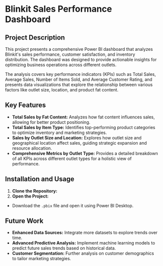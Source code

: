 # Blinkit Sales Performance Dashboard
## Project Description
This project presents a comprehensive Power BI dashboard that analyzes Blinkit's sales performance, customer satisfaction, and inventory distribution. The dashboard was designed to provide actionable insights for optimizing business operations across different outlets.

The analysis covers key performance indicators (KPIs) such as Total Sales, Average Sales, Number of Items Sold, and Average Customer Rating, and presents data visualizations that explore the relationship between various factors like outlet size, location, and product fat content.
## Key Features
- **Total Sales by Fat Content:** Analyzes how fat content influences sales, allowing for better product positioning.
- **Total Sales by Item Type:** Identifies top-performing product categories to optimize inventory and marketing strategies.
- **Sales by Outlet Size and Location:** Explores how outlet size and geographical location affect sales, guiding strategic expansion and resource allocation.
- **Comprehensive Metrics by Outlet Type:** Provides a detailed breakdown of all KPIs across different outlet types for a holistic view of performance.
## Installation and Usage
1. **Clone the Repository:**
2. **Open the Project:**
- Download the `.pbix` file and open it using Power BI Desktop.
## Future Work
- **Enhanced Data Sources:** Integrate more datasets to explore trends over time.
- **Advanced Predictive Analysis:** Implement machine learning models to predict future sales trends based on historical data.
- **Customer Segmentation:** Further analysis on customer demographics to tailor marketing strategies.
